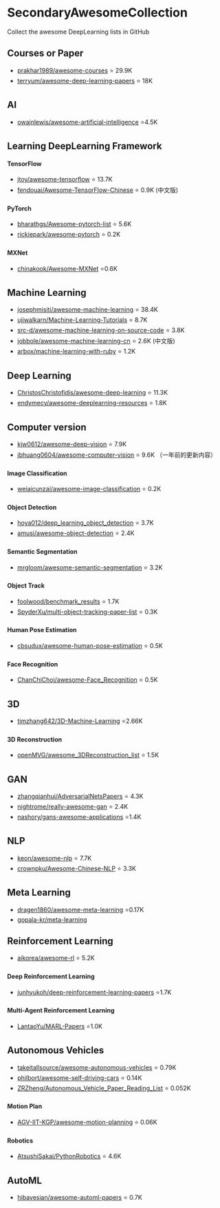 # SecondaryAwesomeCollection
Collect the awesome  DeepLearning  lists in GitHub
## Courses or Paper
* [prakhar1989/awesome-courses](https://github.com/prakhar1989/awesome-courses)  :star: 29.9K
* [terryum/awesome-deep-learning-papers](https://github.com/terryum/awesome-deep-learning-papers)  :star: 18K

## AI
* [owainlewis/awesome-artificial-intelligence](https://github.com/owainlewis/awesome-artificial-intelligence) :star:4.5K

## Learning DeepLearning Framework
#### TensorFlow
* [jtoy/awesome-tensorflow](https://github.com/jtoy/awesome-tensorflow)   :star: 13.7K
* [fendouai/Awesome-TensorFlow-Chinese](https://github.com/fendouai/Awesome-TensorFlow-Chinese) :star: 0.9K (中文版)
#### PyTorch
* [bharathgs/Awesome-pytorch-list](https://github.com/bharathgs/Awesome-pytorch-list)  :star: 5.6K
* [rickiepark/awesome-pytorch](https://github.com/rickiepark/awesome-pytorch)  :star: 0.2K 

#### MXNet
* [chinakook/Awesome-MXNet](https://github.com/chinakook/Awesome-MXNet) :star:0.6K

## Machine Learning
* [josephmisiti/awesome-machine-learning](https://github.com/josephmisiti/awesome-machine-learning) :star: 38.4K
* [ujjwalkarn/Machine-Learning-Tutorials](https://github.com/ujjwalkarn/Machine-Learning-Tutorials) :star: 8.7K
* [src-d/awesome-machine-learning-on-source-code](https://github.com/src-d/awesome-machine-learning-on-source-code) :star: 3.8K
* [jobbole/awesome-machine-learning-cn](https://github.com/jobbole/awesome-machine-learning-cn) :star: 2.6K (中文版)
* [arbox/machine-learning-with-ruby](https://github.com/arbox/machine-learning-with-ruby) :star: 1.2K


## Deep Learning
* [ChristosChristofidis/awesome-deep-learning](https://github.com/ChristosChristofidis/awesome-deep-learning) :star: 11.3K
* [endymecy/awesome-deeplearning-resources](https://github.com/endymecy/awesome-deeplearning-resources) :star: 1.8K


## Computer version 
* [kjw0612/awesome-deep-vision](https://github.com/kjw0612/awesome-deep-vision) :star: 7.9K
* [jbhuang0604/awesome-computer-vision](https://github.com/jbhuang0604/awesome-computer-vision) :star: 9.6K （一年前的更新内容）
#### Image Classification
* [weiaicunzai/awesome-image-classification](https://github.com/weiaicunzai/awesome-image-classification) :star: 0.2K
#### Object Detection
* [hoya012/deep_learning_object_detection](https://github.com/hoya012/deep_learning_object_detection) :star: 3.7K
* [amusi/awesome-object-detection](https://github.com/amusi/awesome-object-detection) :star: 2.4K

#### Semantic Segmentation
* [mrgloom/awesome-semantic-segmentation](https://github.com/mrgloom/awesome-semantic-segmentation) :star: 3.2K
#### Object Track
* [foolwood/benchmark_results](https://github.com/foolwood/benchmark_results) :star: 1.7K  
* [SpyderXu/multi-object-tracking-paper-list](https://github.com/SpyderXu/multi-object-tracking-paper-list) :star: 0.3K


#### Human Pose Estimation
* [cbsudux/awesome-human-pose-estimation](https://github.com/cbsudux/awesome-human-pose-estimation) :star: 0.5K
#### Face Recognition
* [ChanChiChoi/awesome-Face_Recognition](https://github.com/ChanChiChoi/awesome-Face_Recognition) :star: 0.5K


## 3D
* [timzhang642/3D-Machine-Learning](https://github.com/timzhang642/3D-Machine-Learning) :star:2.66K
#### 3D Reconstruction
* [openMVG/awesome_3DReconstruction_list](https://github.com/openMVG/awesome_3DReconstruction_list) :star: 1.5K

## GAN
* [zhangqianhui/AdversarialNetsPapers](https://github.com/zhangqianhui/AdversarialNetsPapers) :star: 4.3K
* [nightrome/really-awesome-gan](https://github.com/nightrome/really-awesome-gan) :star: 2.4K
* [nashory/gans-awesome-applications](https://github.com/nashory/gans-awesome-applications) :star:1.4K

## NLP
* [keon/awesome-nlp](https://github.com/keon/awesome-nlp) :star: 7.7K
* [crownpku/Awesome-Chinese-NLP](https://github.com/crownpku/Awesome-Chinese-NLP) :star: 3.3K  

## Meta Learning
* [dragen1860/awesome-meta-learning](https://github.com/dragen1860/awesome-meta-learning) :star:0.17K
* [gopala-kr/meta-learning](https://github.com/gopala-kr/meta-learning)


## Reinforcement Learning
* [aikorea/awesome-rl](https://github.com/aikorea/awesome-rl) :star: 5.2K
#### Deep Reinforcement Learning
* [junhyukoh/deep-reinforcement-learning-papers](https://github.com/junhyukoh/deep-reinforcement-learning-papers) :star:1.7K
#### Multi-Agent Reinforcement Learning 
* [LantaoYu/MARL-Papers](https://github.com/LantaoYu/MARL-Papers) :star:1.0K  


## Autonomous Vehicles
* [takeitallsource/awesome-autonomous-vehicles](https://github.com/takeitallsource/awesome-autonomous-vehicles) :star: 0.79K 
* [philbort/awesome-self-driving-cars](https://github.com/philbort/awesome-self-driving-cars) :star: 0.14K
* [ZRZheng/Autonomous_Vehicle_Paper_Reading_List](https://github.com/ZRZheng/Autonomous_Vehicle_Paper_Reading_List) :star: 0.052K

#### Motion Plan
* [AGV-IIT-KGP/awesome-motion-planning](https://github.com/AGV-IIT-KGP/awesome-motion-planning)  :star: 0.06K
#### Robotics
* [AtsushiSakai/PythonRobotics](https://github.com/AtsushiSakai/PythonRobotics) :star: 4.6K

## AutoML
* [hibayesian/awesome-automl-papers](https://github.com/hibayesian/awesome-automl-papers) :star: 0.7K











